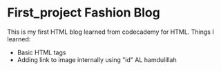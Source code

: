 # First_project Fashion Blog
This is my first HTML blog learned from codecademy for HTML.
Things I learned:
  * Basic HTML tags
  * Adding link to image internally using "id"
 AL hamdulillah 
